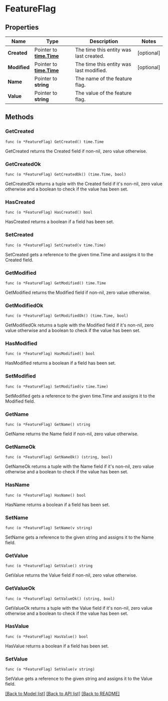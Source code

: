 # FeatureFlag

## Properties

Name | Type | Description | Notes
------------ | ------------- | ------------- | -------------
**Created** | Pointer to [**time.Time**](time.Time.md) | The time this entity was last created. | [optional] 
**Modified** | Pointer to [**time.Time**](time.Time.md) | The time this entity was last modified. | [optional] 
**Name** | Pointer to **string** | The name of the feature flag. | 
**Value** | Pointer to **string** | The value of the feature flag. | 

## Methods

### GetCreated

`func (o *FeatureFlag) GetCreated() time.Time`

GetCreated returns the Created field if non-nil, zero value otherwise.

### GetCreatedOk

`func (o *FeatureFlag) GetCreatedOk() (time.Time, bool)`

GetCreatedOk returns a tuple with the Created field if it's non-nil, zero value otherwise
and a boolean to check if the value has been set.

### HasCreated

`func (o *FeatureFlag) HasCreated() bool`

HasCreated returns a boolean if a field has been set.

### SetCreated

`func (o *FeatureFlag) SetCreated(v time.Time)`

SetCreated gets a reference to the given time.Time and assigns it to the Created field.

### GetModified

`func (o *FeatureFlag) GetModified() time.Time`

GetModified returns the Modified field if non-nil, zero value otherwise.

### GetModifiedOk

`func (o *FeatureFlag) GetModifiedOk() (time.Time, bool)`

GetModifiedOk returns a tuple with the Modified field if it's non-nil, zero value otherwise
and a boolean to check if the value has been set.

### HasModified

`func (o *FeatureFlag) HasModified() bool`

HasModified returns a boolean if a field has been set.

### SetModified

`func (o *FeatureFlag) SetModified(v time.Time)`

SetModified gets a reference to the given time.Time and assigns it to the Modified field.

### GetName

`func (o *FeatureFlag) GetName() string`

GetName returns the Name field if non-nil, zero value otherwise.

### GetNameOk

`func (o *FeatureFlag) GetNameOk() (string, bool)`

GetNameOk returns a tuple with the Name field if it's non-nil, zero value otherwise
and a boolean to check if the value has been set.

### HasName

`func (o *FeatureFlag) HasName() bool`

HasName returns a boolean if a field has been set.

### SetName

`func (o *FeatureFlag) SetName(v string)`

SetName gets a reference to the given string and assigns it to the Name field.

### GetValue

`func (o *FeatureFlag) GetValue() string`

GetValue returns the Value field if non-nil, zero value otherwise.

### GetValueOk

`func (o *FeatureFlag) GetValueOk() (string, bool)`

GetValueOk returns a tuple with the Value field if it's non-nil, zero value otherwise
and a boolean to check if the value has been set.

### HasValue

`func (o *FeatureFlag) HasValue() bool`

HasValue returns a boolean if a field has been set.

### SetValue

`func (o *FeatureFlag) SetValue(v string)`

SetValue gets a reference to the given string and assigns it to the Value field.


[[Back to Model list]](../README.md#documentation-for-models) [[Back to API list]](../README.md#documentation-for-api-endpoints) [[Back to README]](../README.md)


